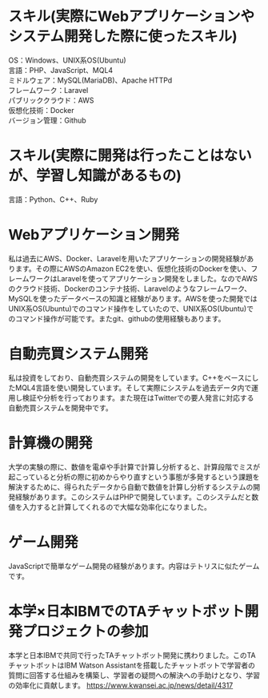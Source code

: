 # スキル(実際にWebアプリケーションやシステム開発した際に使ったスキル)
OS：Windows、UNIX系OS(Ubuntu)<br>
言語：PHP、JavaScript、MQL4<br>
ミドルウェア：MySQL(MariaDB)、Apache HTTPd <br>
フレームワーク：Laravel<br>
パブリッククラウド：AWS<br>
仮想化技術：Docker<br>
バージョン管理：Github<br>
# スキル(実際に開発は行ったことはないが、学習し知識があるもの)
言語：Python、C++、Ruby
# Webアプリケーション開発
私は過去にAWS、Docker、Laravelを用いたアプリケーションの開発経験があります。その際にAWSのAmazon EC2を使い、仮想化技術のDockerを使い、フレームワークはLaravelを使ってアプリケーション開発をしました。なのでAWSのクラウド技術、Dockerのコンテナ技術、Laravelのようなフレームワーク、MySQLを使ったデータベースの知識と経験があります。AWSを使った開発ではUNIX系OS(Ubuntu)でのコマンド操作をしていたので、UNIX系OS(Ubuntu)でのコマンド操作が可能です。またgit、githubの使用経験もあります。
# 自動売買システム開発
私は投資をしており、自動売買システムの開発をしています。C++をベースにしたMQL4言語を使い開発しています。そして実際にシステムを過去データ内で運用し検証や分析を行っております。また現在はTwitterでの要人発言に対応する自動売買システムを開発中です。
# 計算機の開発
大学の実験の際に、数値を電卓や手計算で計算し分析すると、計算段階でミスが起こっていると分析の際に初めからやり直すという事態が多発するという課題を解決するために、得られたデータから自動で数値を計算し分析するシステムの開発経験があります。このシステムはPHPで開発しています。このシステムだと数値を入力すると計算してくれるので大幅な効率化になりました。
# ゲーム開発
JavaScriptで簡単なゲーム開発の経験があります。内容はテトリスに似たゲームです。
# 本学×日本IBMでのTAチャットボット開発プロジェクトの参加
本学と日本IBMで共同で行ったTAチャットボット開発に携わりました。このTAチャットボットはIBM Watson Assistantを搭載したチャットボットで学習者の質問に回答する仕組みを構築し、学習者の疑問への解決への手助けとなり、学習の効率化に貢献します。
https://www.kwansei.ac.jp/news/detail/4317
